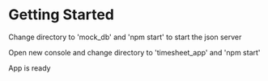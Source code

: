 # Getting Started

Change directory to 'mock_db' and 'npm start' to start the json server

Open new console and change directory to 'timesheet_app' and 'npm start'

App is ready